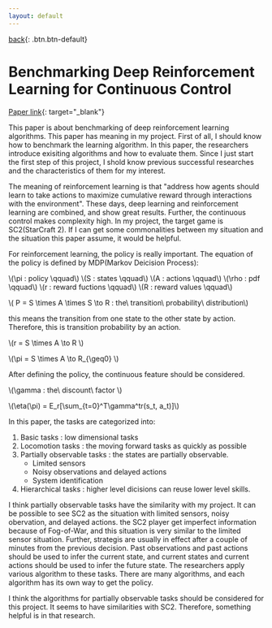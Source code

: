 ```yaml
---
layout: default
---
```

[back](../sc2ai){: .btn.btn-default}

# Benchmarking Deep Reinforcement Learning for Continuous Control

[Paper link](https://arxiv.org/pdf/1604.06778){: target="_blank"}


This paper is about benchmarking of deep reinforcement learning algorithms. This paper has meaning in my project. First of all, I should know how to benchmark the learning algorithm. In this paper, the researchers introduce exisiting algorithms and how to evaluate them. Since I just start the first step of this project, I shold know previous successful researches and the characteristics of them for my interest.

The meaning of reinforcement learning is that "address how agents should learn to take actions to maximize cumulative reward through interactions with the environment". These days, deep learning and reinforcement learning are combined, and show great results. Further, the continuous control makes complexity high. In my project, the target game is SC2(StarCraft 2). If I can get some commonalities between my situation and the situation this paper assume, it would be helpful. 

For reinforcement learning, the policy is really important. The equation of the policy is defined by MDP(Markov Deicision Process):

\\(\pi : policy \qquad\\)
\\(S : states \qquad\\)
\\(A : actions \qquad\\)
\\(\rho : pdf \qquad\\)
\\(r : reward fuctions \qquad\\)
\\(R : reward values \qquad\\)

\\( P = S \times A \times S \to R : the\ transition\ probability\ distribution\\)

this means the transition from one state to the other state by action. Therefore, this is transition probability by an action.

\\(r = S \times A \to R \\)

\\(\pi = S \times A \to R_{\geq0} \\)

After defining the policy, the continuous feature should be considered. 

\\(\gamma : the\ discount\ factor \\)

\\(\eta(\pi) = E_r[\sum_{t=0}^T\gamma^tr(s_t, a_t)]\\)

In this paper, the tasks are categorized into:

1. Basic tasks : low dimensional tasks 
1. Locomotion tasks : the moving forward tasks as quickly as possible
1. Partially observable tasks : the states are partially observable.
	- Limited sensors
	- Noisy observations and delayed actions 
	- System identification
1. Hierarchical tasks : higher level dicisions can reuse lower level skills.

I think partially observable tasks have the similarity with my project. It can be possible to see SC2 as the situation with limited sensors, noisy obervation, and delayed actions. the SC2 player get imperfect information because of Fog-of-War, and this situation is very similar to the limited sensor situation. Further, strategis are usually in effect after a couple of minutes from the previous decision. Past observations and past actions should be used to infer the current state, and current states and current actions should be used to infer the future state. The researchers apply various algorithm to these tasks. There are many algorithms, and each algorithm has its own way to get the policy. 

I think the algorithms for partially observable tasks should be considered for this project. It seems to have similarities with SC2. Therefore, something helpful is in that research.